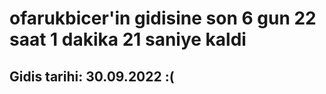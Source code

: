 # ofarukbicer'in gidisine son 6 gun 22 saat 1 dakika 21 saniye kaldi

## Gidis tarihi: 30.09.2022 :(